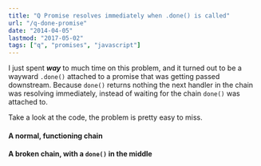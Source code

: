 ```yaml
---
title: "Q Promise resolves immediately when .done() is called"
url: "/q-done-promise"
date: "2014-04-05"
lastmod: "2017-05-02"
tags: ["q", "promises", "javascript"]
---
```


I just spent ***way*** to much time on this problem, and it turned out to be a wayward `.done()` attached to a promise that was getting passed downstream. Because `done()` returns nothing the next handler in the chain was resolving immediately, instead of waiting for the chain `done()` was attached to.

Take a look at the code, the problem is pretty easy to miss.

#### A normal, functioning chain

#### A broken chain, with a `done()` in the middle
